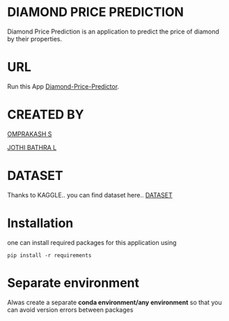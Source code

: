# DIAMOND PRICE PREDICTION
Diamond Price Prediction is an application to predict the price of diamond by their properties.

# URL
Run this App [Diamond-Price-Predictor](https://diamond-priceprediction.herokuapp.com/).

# CREATED BY
[OMPRAKASH S](https://www.linkedin.com/in/omprakashs2410/)

[JOTHI BATHRA L](https://www.linkedin.com/in/jothi-bathra/)

# DATASET
Thanks to KAGGLE.. you can find dataset here.. [DATASET](https://www.kaggle.com/shivam2503/diamonds)

# Installation
one can install required packages for this application using
```
pip install -r requirements
```

# Separate environment
Alwas create a separate __conda environment/any environment__ so that you can avoid version errors between packages
